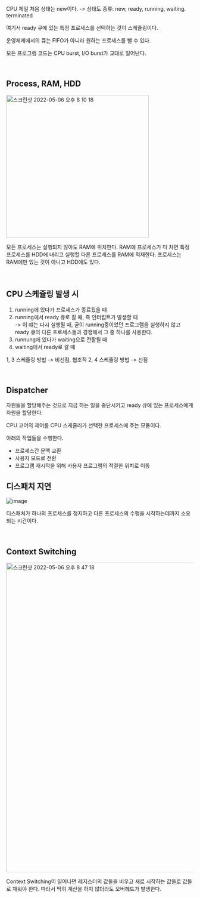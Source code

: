 CPU 제일 처음 상태는 new이다. -> 상태도 종류: new, ready, running, waiting. terminated

여기서 ready 큐에 있는 특정 프로세스를 선택하는 것이 스케쥴링이다.

운영체제에서의 큐는 FIFO가 아니라 원하는 프로세스를 뺄 수 있다.

모든 프로그램 코드는 CPU burst, I/O burst가 교대로 일어난다.

<br/>

## Process, RAM, HDD

<img width="383" alt="스크린샷 2022-05-06 오후 8 10 18" src="https://user-images.githubusercontent.com/67616146/167120936-2ba80296-c91e-4010-97ee-a0bbd6fc6cf9.png">

모든 프로세스는 실행되지 않아도 RAM에 위치한다.
RAM에 프로세스가 다 차면 특정 프로세스를 HDD에 내리고 실행할 다른 프로세스를 RAM에 적재한다.
프로세스는 RAM에만 있는 것이 아니고 HDD에도 있다.

<br/>

## CPU 스케쥴링 발생 시

1. running에 있다가 프로세스가 종료됬을 때
2. running에서 ready 큐로 갈 때, 즉 인터럽트가 발생할 때 <br/>-> 이 떄는 다시 실행될 때, 굳이 running중이었던 프로그램을 실행하지 않고 ready 큐의 다른 프로세스들과 경쟁해서 그 중 하나를 사용한다.
3. runnung에 있다가 waiting으로 전활될 때
4. waiting에서 ready로 갈 때

1, 3 스케쥴링 방법 -> 비선점, 협조적
2, 4 스케쥴링 방법 -> 선점

<br/>

## Dispatcher

자원들을 할당해주는 것으로 지금 하는 일을 중단시키고 ready 큐에 있는 프로세스에게 자원을 할당한다.

CPU 코어의 제어를 CPU 스케쥴러가 선택한 프로세스에 주는 모듈이다.

아래의 작업들을 수행한다.

- 프로세스간 문맥 교환
- 사용자 모드로 전환
- 프로그램 재시작을 위해 사용자 프로그램의 적절한 위치로 이동

## 디스패치 지연

![image](https://user-images.githubusercontent.com/67616146/167305574-cac890d3-936b-40ac-b320-ef23ce1735b4.png)

디스패처가 하나의 프로세스를 정지하고 다른 프로세스의 수행을 시작하는데까지 소요되는 시간이다.

<br/>

## Context Switching

<img width="830" alt="스크린샷 2022-05-06 오후 8 47 18" src="https://user-images.githubusercontent.com/67616146/167125579-591828a8-0187-4352-aec0-b50e1bc28b24.png">

Context Switching이 일어나면 레지스터의 값들을 비우고 새로 시작하는 값들로 값들로 채워야 한다. 따라서 딱히 계산을 하지 않더라도 오버헤드가 발생한다.
